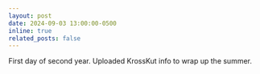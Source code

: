 ```yaml
---
layout: post
date: 2024-09-03 13:00:00-0500
inline: true
related_posts: false
---
```


First day of second year. Uploaded KrossKut info to wrap up the summer.
